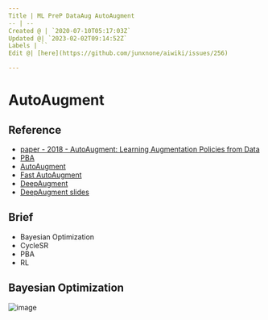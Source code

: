 ```yaml
---
Title | ML PreP DataAug AutoAugment
-- | --
Created @ | `2020-07-10T05:17:03Z`
Updated @| `2023-02-02T09:14:52Z`
Labels | ``
Edit @| [here](https://github.com/junxnone/aiwiki/issues/256)

---
```

# AutoAugment
## Reference

- [paper - 2018 - AutoAugment: Learning Augmentation Policies from Data](https://arxiv.org/abs/1805.09501) 
- [PBA](https://github.com/huawei-noah/vega/blob/master/docs/cn/algorithms/pba.md)
- [AutoAugment](https://github.com/DeepVoltaire/AutoAugment)
- [Fast AutoAugment](https://github.com/kakaobrain/fast-autoaugment)
- [DeepAugment](https://github.com/barisozmen/deepaugment)
- [DeepAugment slides](https://docs.google.com/presentation/d/1_010gIxxEVjhtZLwCHPOGGuwtAgfSIcQbCVqDSaa2x0/edit?usp=sharing)


## Brief
- Bayesian Optimization
- CycleSR
- PBA
- RL

## Bayesian Optimization

![image](https://user-images.githubusercontent.com/2216970/87517142-0f835e00-c6b1-11ea-84eb-2886c407ba75.png)

